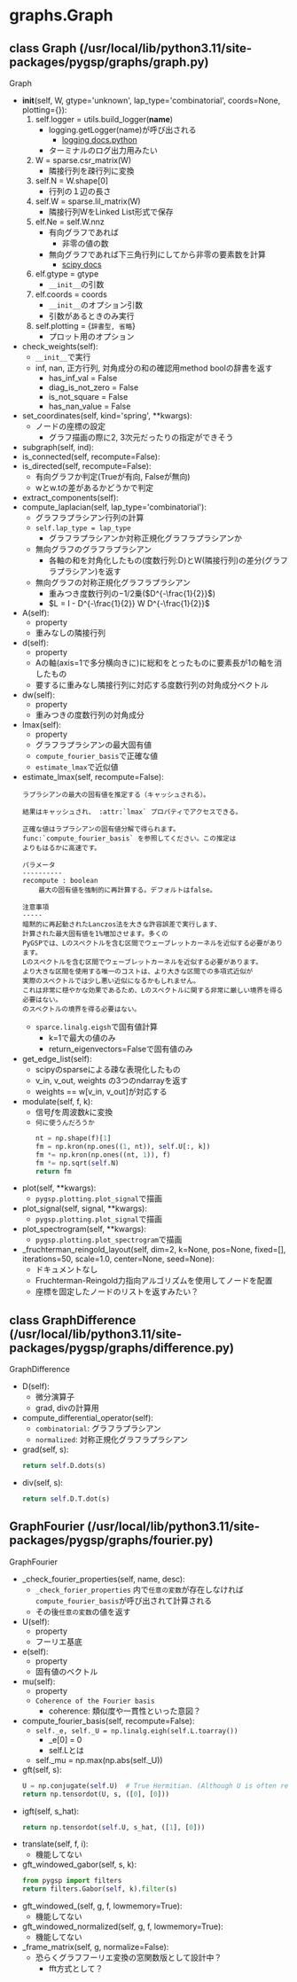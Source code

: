 # graphs.Graph

## class Graph (/usr/local/lib/python3.11/site-packages/pygsp/graphs/graph.py)

Graph
- __init__(self, W, gtype='unknown', lap_type='combinatorial', coords=None, plotting={}):
  1. self.logger = utils.build_logger(__name__)
      - logging.getLogger(name)が呼び出される
        - [logging docs.python](https://docs.python.org/ja/3/library/logging.html)
      - ターミナルのログ出力用みたい
  2. W = sparse.csr_matrix(W)
      - 隣接行列を疎行列に変換
  3. self.N = W.shape[0]
      - 行列の１辺の長さ
  4. self.W = sparse.lil_matrix(W)
      - 隣接行列WをLinked List形式で保存
  5. elf.Ne = self.W.nnz
      - 有向グラフであれば
        - 非零の値の数
      - 無向グラフであれば下三角行列にしてから非零の要素数を計算
        - [scipy docs](https://docs.scipy.org/doc/scipy/reference/generated/scipy.sparse.tril.html)
  6. elf.gtype = gtype
      - `__init__`の引数
  7. elf.coords = coords
      - `__init__`のオプション引数
      - 引数があるときのみ実行
  8. self.plotting = {`辞書型, 省略`}
      - プロット用のオプション
- check_weights(self):
  - `__init__`で実行
  - inf, nan, 正方行列, 対角成分の和の確認用method boolの辞書を返す
    - has_inf_val = False
    - diag_is_not_zero = False
    - is_not_square = False
    - has_nan_value = False
- set_coordinates(self, kind='spring', **kwargs):
  - ノードの座標の設定
    - グラフ描画の際に2, 3次元だったりの指定ができそう
- subgraph(self, ind):
- is_connected(self, recompute=False):
- is_directed(self, recompute=False):
  - 有向グラフか判定(Trueが有向, Falseが無向)
  - wとw.tの差があるかどうかで判定
- extract_components(self):
- compute_laplacian(self, lap_type='combinatorial'):
  - グラフラプラシアン行列の計算
  - `self.lap_type = lap_type`
    - グラフラプラシアンか対称正規化グラフラプラシアンか
  - 無向グラフのグラフラプラシアン
    - 各軸の和を対角化したもの(度数行列:D)とW(隣接行列)の差分(グラフラプラシアン)を返す
  - 無向グラフの対称正規化グラフラプラシアン
    - 重みつき度数行列の$-1/2$乗($D^{-\frac{1}{2}}$)
    - $L = I - D^{-\frac{1}{2}} W D^{-\frac{1}{2}}$
- A(self):
  - property
  - 重みなしの隣接行列
- d(self):
  - property
  - Aの軸(axis=1で多分横向きに)に総和をとったものに要素長が1の軸を消したもの
  - 要するに重みなし隣接行列に対応する度数行列の対角成分ベクトル
- dw(self):
  - property
  - 重みつきの度数行列の対角成分
- lmax(self):
  - property
  - グラフラプラシアンの最大固有値
  - `compute_fourier_basis`で正確な値
  - `estimate_lmax`で近似値
- estimate_lmax(self, recompute=False):
  ```
  ラプラシアンの最大の固有値を推定する（キャッシュされる）。

  結果はキャッシュされ、 :attr:`lmax` プロパティでアクセスできる。

  正確な値はラプラシアンの固有値分解で得られます。
  func:`compute_fourier_basis` を参照してください。この推定は
  よりもはるかに高速です。

  パラメータ
  ----------
  recompute : boolean
      最大の固有値を強制的に再計算する。デフォルトはfalse。

  注意事項
  -----
  暗黙的に再起動されたLanczos法を大きな許容誤差で実行します、
  計算された最大固有値を1%増加させます。多くの
  PyGSPでは、Lのスペクトルを含む区間でウェーブレットカーネルを近似する必要があります。
  Lのスペクトルを含む区間でウェーブレットカーネルを近似する必要があります。
  より大きな区間を使用する唯一のコストは、より大きな区間での多項式近似が
  実際のスペクトルでは少し悪い近似になるかもしれません。
  これは非常に穏やかな効果であるため、Lのスペクトルに関する非常に厳しい境界を得る必要はない。
  のスペクトルの境界を得る必要はない。
  ```
  - `sparce.linalg.eigsh`で固有値計算
    - k=1で最大の値のみ
    - return_eigenvectors=Falseで固有値のみ
- get_edge_list(self):
  - scipyのsparseによる疎な表現化したもの
  - v_in, v_out, weights の3つのndarrayを返す
  - weights == w[v_in, v_out]が対応する
- modulate(self, f, k):
  - 信号*f*を周波数*k*に変換
  - `何に使うんだろうか`
    ```py
    nt = np.shape(f)[1]
    fm = np.kron(np.ones((1, nt)), self.U[:, k])
    fm *= np.kron(np.ones((nt, 1)), f)
    fm *= np.sqrt(self.N)
    return fm
    ```
- plot(self, **kwargs):
  - `pygsp.plotting.plot_signal`で描画
- plot_signal(self, signal, **kwargs):
  - `pygsp.plotting.plot_signal`で描画
- plot_spectrogram(self, **kwargs):
  - `pygsp.plotting.plot_spectrogram`で描画
- _fruchterman_reingold_layout(self, dim=2, k=None, pos=None, fixed=[],
                                    iterations=50, scale=1.0, center=None,
                                    seed=None):
  - ドキュメントなし
  - Fruchterman-Reingold力指向アルゴリズムを使用してノードを配置
  - 座標を固定したノードのリストを返すみたい？


## class GraphDifference (/usr/local/lib/python3.11/site-packages/pygsp/graphs/difference.py)

GraphDifference
- D(self):
  - 微分演算子
  - grad, divの計算用
- compute_differential_operator(self):
  - `combinatorial`: グラフラプラシアン
  - `normalized`: 対称正規化グラフラプラシアン
- grad(self, s):
    ```py
    return self.D.dots(s)
    ```
- div(self, s):
    ```py
    return self.D.T.dot(s)
    ```

## GraphFourier (/usr/local/lib/python3.11/site-packages/pygsp/graphs/fourier.py)

GraphFourier
- _check_fourier_properties(self, name, desc):
  - `_check_forier_properties` 内で`任意の変数`が存在しなければ `compute_fourier_basis`が呼び出されて計算される
  - その後`任意の変数`の値を返す
- U(self):
  - property
  - フーリエ基底
- e(self):
  - property
  - 固有値のベクトル
- mu(self):
  - property
  - `Coherence of the Fourier basis`
    - coherence: 類似度や一貫性といった意図？
- compute_fourier_basis(self, recompute=False):
  - `self._e, self._U = np.linalg.eigh(self.L.toarray())`
    - _e[0] = 0
    - self.Lとは
  - self._mu = np.max(np.abs(self._U))
- gft(self, s):
    ```py
    U = np.conjugate(self.U)  # True Hermitian. (Although U is often real.)
    return np.tensordot(U, s, ([0], [0]))
    ```
- igft(self, s_hat):
    ```py
    return np.tensordot(self.U, s_hat, ([1], [0]))
    ```
- translate(self, f, i):
  - 機能してない
- gft_windowed_gabor(self, s, k):
    ```py
    from pygsp import filters
    return filters.Gabor(self, k).filter(s)
    ```
- gft_windowed_(self, g, f, lowmemory=True):
  - 機能してない
- gft_windowed_normalized(self, g, f, lowmemory=True):
  - 機能してない
- _frame_matrix(self, g, normalize=False):
  - 恐らくグラフフーリエ変換の窓関数版として設計中？
    - fft方式として？
